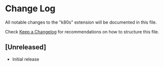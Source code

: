 # Change Log

All notable changes to the "k80s" extension will be documented in this file.

Check [Keep a Changelog](http://keepachangelog.com/) for recommendations on how to structure this file.

## [Unreleased]

- Initial release
